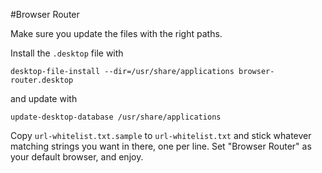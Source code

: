 #Browser Router

Make sure you update the files with the right paths.

Install the `.desktop` file with 

```
desktop-file-install --dir=/usr/share/applications browser-router.desktop
```

and update with 

```
update-desktop-database /usr/share/applications
```

Copy `url-whitelist.txt.sample` to `url-whitelist.txt` and stick whatever matching strings you want in there, one per line. 
Set "Browser Router" as your default browser, and enjoy.
